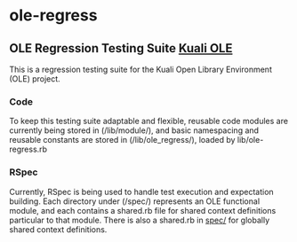 ole-regress
===========

OLE Regression Testing Suite
[Kuali OLE](http://www.kuali.org/ole)
---

This is a regression testing suite for the Kuali Open Library Environment (OLE) project.

### Code

To keep this testing suite adaptable and flexible, reusable code modules are currently being stored in (/lib/module/),
and basic namespacing and reusable constants are stored in (/lib/ole_regress/), loaded by lib/ole-regress.rb

### RSpec

Currently, RSpec is being used to handle test execution and expectation building.  Each directory under (/spec/)
represents an OLE functional module, and each contains a shared.rb file for shared context definitions particular
to that module.  There is also a shared.rb in [spec/](/spec/shared.rb) for globally shared context definitions.
